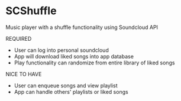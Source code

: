 # SCShuffle
Music player with a shuffle functionality using Soundcloud API

REQUIRED
* User can log into personal soundcloud
* App will download liked songs into app database
* Play functionality can randomize from entire library of liked songs

NICE TO HAVE
* User can enqueue songs and view playlist
* App can handle others' playlists or liked songs